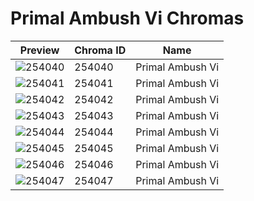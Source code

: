 # Primal Ambush Vi Chromas



| Preview | Chroma ID | Name |
|---------|-----------|------|
| ![254040](https://raw.communitydragon.org/latest/plugins/rcp-be-lol-game-data/global/default/v1/champion-chroma-images/254/254040.png) | 254040 | Primal Ambush Vi |
| ![254041](https://raw.communitydragon.org/latest/plugins/rcp-be-lol-game-data/global/default/v1/champion-chroma-images/254/254041.png) | 254041 | Primal Ambush Vi |
| ![254042](https://raw.communitydragon.org/latest/plugins/rcp-be-lol-game-data/global/default/v1/champion-chroma-images/254/254042.png) | 254042 | Primal Ambush Vi |
| ![254043](https://raw.communitydragon.org/latest/plugins/rcp-be-lol-game-data/global/default/v1/champion-chroma-images/254/254043.png) | 254043 | Primal Ambush Vi |
| ![254044](https://raw.communitydragon.org/latest/plugins/rcp-be-lol-game-data/global/default/v1/champion-chroma-images/254/254044.png) | 254044 | Primal Ambush Vi |
| ![254045](https://raw.communitydragon.org/latest/plugins/rcp-be-lol-game-data/global/default/v1/champion-chroma-images/254/254045.png) | 254045 | Primal Ambush Vi |
| ![254046](https://raw.communitydragon.org/latest/plugins/rcp-be-lol-game-data/global/default/v1/champion-chroma-images/254/254046.png) | 254046 | Primal Ambush Vi |
| ![254047](https://raw.communitydragon.org/latest/plugins/rcp-be-lol-game-data/global/default/v1/champion-chroma-images/254/254047.png) | 254047 | Primal Ambush Vi |
